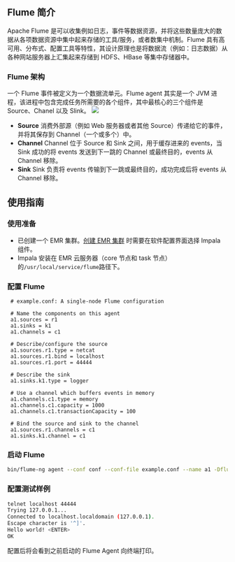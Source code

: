 ## Flume 简介
Apache Flume 是可以收集例如日志，事件等数据资源，并将这些数量庞大的数据从各项数据资源中集中起来存储的工具/服务，或者数集中机制。Flume 具有高可用、分布式、配置工具等特性，其设计原理也是将数据流（例如：日志数据）从各种网站服务器上汇集起来存储到 HDFS、HBase 等集中存储器中。

### Flume 架构
一个 Flume 事件被定义为一个数据流单元。Flume agent 其实是一个 JVM 进程，该进程中包含完成任务所需要的各个组件，其中最核心的三个组件是 Source、Chanel 以及 Slink。
![](https://main.qcloudimg.com/raw/8f03694ba4c91c24175c19c994bf4574.png)

- **Source**
消费外部源（例如 Web 服务器或者其他 Source）传递给它的事件，并将其保存到 Channel（一个或多个）中。
- **Channel**
Channel 位于 Source 和 Sink 之间，用于缓存进来的 events，当 Sink 成功的将 events 发送到下一跳的 Channel 或最终目的，events 从 Channel 移除。
- **Sink**
Sink 负责将 events 传输到下一跳或最终目的，成功完成后将 events 从 Channel 移除。

## 使用指南

### 使用准备
- 已创建一个 EMR 集群。[创建 EMR 集群](https://cloud.tencent.com/document/product/589/10981) 时需要在软件配置界面选择 Impala 组件。
- Impala 安装在 EMR 云服务器（core 节点和 task 节点）的`/usr/local/service/flume`路径下。

### 配置 Flume 
```
 # example.conf: A single-node Flume configuration
 
 # Name the components on this agent
 a1.sources = r1
 a1.sinks = k1
 a1.channels = c1
 
 # Describe/configure the source
 a1.sources.r1.type = netcat
 a1.sources.r1.bind = localhost
 a1.sources.r1.port = 44444
 
 # Describe the sink
 a1.sinks.k1.type = logger
 
 # Use a channel which buffers events in memory
 a1.channels.c1.type = memory
 a1.channels.c1.capacity = 1000
 a1.channels.c1.transactionCapacity = 100
 
 # Bind the source and sink to the channel
 a1.sources.r1.channels = c1
 a1.sinks.k1.channel = c1
```

### 启动 Flume
```bash
bin/flume-ng agent --conf conf --conf-file example.conf --name a1 -Dflume.root.logger=INFO,console
```

### 配置测试样例
```bash
telnet localhost 44444
Trying 127.0.0.1...
Connected to localhost.localdomain (127.0.0.1).
Escape character is '^]'.
Hello world! <ENTER>
OK
```
配置后将会看到之前启动的 Flume Agent 向终端打印。
